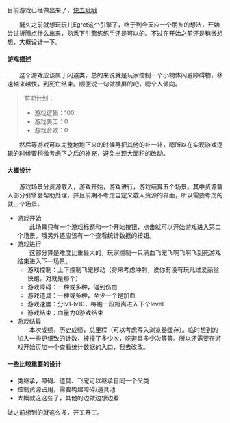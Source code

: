 目前游戏已经做出来了，[快去瞅瞅](/apps/dodge/)    

　　挺久之前就想玩玩儿Egret这个引擎了，终于到今天应一个朋友的想法，开始尝试折腾点什么出来，熟悉下引擎练练手还是可以的。不过在开始之前还是稍微想想，大概设计一下。  

#### 游戏描述  
　　这个游戏应该属于闪避类，总的来说就是玩家控制一个小物体闪避障碍物，移速越来越快，到死亡结束。顺便说一句做横屏的吧，嗯个人倾向。    
> 前期计划：  
> - 游戏逻辑：100  
> - 游戏美工：0  
> - 游戏音效：0  


　　然后等游戏可以完整地跑下来的时候再把其他的补一补，嗯所以在实现游戏逻辑的时候要稍微考虑下之后的补充，避免出现大面积的改动。

#### 大概设计  
　　游戏场景分资源载入，游戏开始，游戏进行，游戏结算五个场景。其中资源载入部分引擎会帮助处理，并且前期不考虑自定义载入资源的界面，所以需要考虑的就三个场景。  
- 游戏开始  
　　此场景只有一个游戏标题和一个开始按钮，点击就可以开始游戏进入第二个场景，哦另外还应该有一个查看统计数据的按钮。　　
- 游戏进行  
　　这部分算是难度比重最大的，玩家控制一只满血飞宠飞啊飞啊飞到死游戏结束进入下一场景。  
    - 游戏控制：上下控制飞宠移动（将来考虑冲刺，诶你有没有玩儿过爱丽丝快跑，对就是那个）  
    - 游戏障碍：一种或多种，碰到伤血  
    - 游戏道具：一种或多种，至少一个是加血  
    - 游戏速度：分lv1-lv10，每跑一段距离进入下个level  
    - 游戏结束：血量为0游戏结束  
- 游戏结算  
　　本次成绩，历史成绩，总里程（可以考虑写入浏览器缓存）。临时想到的加入一些更细致的计数，被撞了多少次，吃道具多少次等等。所以还需要在游戏开始页加一个查看统计数据的入口，我去改改。  

#### 一些比较重要的设计  

- 类继承，障碍、道具、飞宠可以继承自同一个父类  
- 控制资源占用，需要构建障碍/道具池  
- 大概就这这些了，其他的边做边想边看  

做之前想到的就这么多，开工开工。